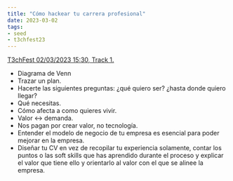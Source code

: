 ```yaml
---
title: "Cómo hackear tu carrera profesional"
date: 2023-03-02
tags:
- seed
- t3chfest23
---
```


[T3chFest 02/03/2023 15:30, Track 1.](https://www.youtube.com/watch?v=G2ztKhvDMKk)

- Diagrama de Venn
- Trazar un plan.
- Hacerte las siguientes preguntas: ¿qué quiero ser? ¿hasta donde quiero llegar?
- Qué necesitas.
- Cómo afecta a como quieres vivir.
- Valor <-> demanda.
- Nos pagan por crear valor, no tecnología.
- Entender el modelo de negocio de tu empresa es esencial para poder mejorar en la empresa.
- Diseñar tu CV en vez de recopilar tu experiencia solamente, contar los puntos o las soft skills que has aprendido durante el proceso y explicar el valor que tiene ello y orientarlo al valor con el que se alinee la empresa.
